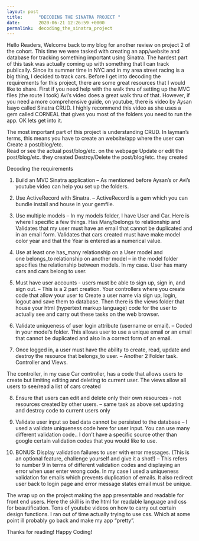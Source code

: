 ```yaml
---
layout: post
title:      "DECODING THE SINATRA PROJECT "
date:       2020-06-21 12:26:59 +0000
permalink:  decoding_the_sinatra_project
---
```





Hello Readers, 
Welcome back to my blog for another review on project 2 of the cohort. This time we were tasked with creating an app/website and database for tracking something important using Sinatra. The hardest part of this task was actually coming up with something that I can track publically. Since its summer time in NYC and in my area street racing is a big thing, I decided to track cars. Before I get into decoding the requirements for this project, there are some great resources that I would like to share. First if you need help with the walk thru of setting up the MVC files (the route I took) Avi’s video does a great walk thru of that. However, if you need a more comprehensive guide, on youtube, there is video by Aysan Isayo called Sinatra CRUD. I highly recommend this video as she uses a gem called CORNEAL that gives you most of the folders you need to run the app. OK lets get into it. 

The most important part of this project is understanding CRUD. In layman’s terms, this means you have to create an website/app where the user can 
Create a post/blog/etc.  
Read or see the actual post/blog/etc.  on the webpage
Update or edit the post/blog/etc.  they created
Destroy/Delete the post/blog/etc.  they created


Decoding the requirements 

1.	Build an MVC Sinatra application – As mentioned before Aysan’s or Avi’s youtube video can help you set up the folders.

2.	Use ActiveRecord with Sinatra. – ActiveRecord is a gem which you can bundle install and house in your gemfile.
3.	Use multiple models – In my models folder, I have User and Car. Here is where I specific a few things. Has Many/belongs to relationship and 
Validates that my user must have an email that cannot be duplicated and in an email form. Validates that cars created must have make model color year and that the 
Year is entered as a numerical value.

4.	Use at least one has_many relationship on a User model and one belongs_to relationship on another model – in the model folder specifies the relationship between models.
In my case. User has many cars and cars belong to user.

5.	Must have user accounts - users must be able to sign up, sign in, and sign out. – This is a 2 part creation. Your controllers where you create code that allow your user to 
Create a user name via sign up, login, logout and save them to database. 
Then there is the views folder that house your html (hypertext markup language) code for the user to actually see and carry out these tasks on the web browser.

6.	Validate uniqueness of user login attribute (username or email). – Coded in your model’s folder. This allows user to use a unique email or an email that cannot be duplicated and also
In a correct form of an email. 

7.	Once logged in, a user must have the ability to create, read, update and destroy the resource that belongs_to user. – Another 2 Folder task. Controller and Views. 

The controller, in my case Car controller, has a code that allows users to create but limiting editing and deleting to current user. 
The views allow all users to see/read a list of cars created 

8.	Ensure that users can edit and delete only their own resources - not resources created by other users. – same task as above set updating and destroy code to current users only
9.	Validate user input so bad data cannot be persisted to the database – I used a validate uniqueness code here for user input. You can use many different validation code.. I don’t have a specific source other than google certain validation codes that you would like to use. 

10.	BONUS: Display validation failures to user with error messages. (This is an optional feature, challenge yourself and give it a shot!) –  This refers to number 9 in terms of different validation codes and displaying an error when user enter wrong code. In my case I used a uniqueness validation for emails which prevents duplication of emails. It also redirect user back to login page and error message states email must be unique.


The wrap up on the project making the app presentable and readable for front end users. Here the skill is in the html for readable language and css for beautification. Tons of youtube videos on how to carry out certain design functions. I ran out of time actually trying to use css. Which at some point ill probably go back and make my app “pretty”.

Thanks for reading! Happy Coding!




